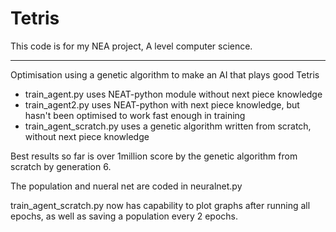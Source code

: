 # Tetris
This code is for my NEA project, A level computer science. 

_____________________________________________________________________________
Optimisation using a genetic algorithm to make an AI that plays good Tetris

- train_agent.py uses NEAT-python module without next piece knowledge
- train_agent2.py uses NEAT-python with next piece knowledge, but hasn't been optimised to work fast enough in training
- train_agent_scratch.py uses a genetic algorithm written from scratch, without next piece knowledge

Best results so far is over 1million score by the genetic algorithm from scratch by generation 6. 

The population and nueral net are coded in neuralnet.py

train_agent_scratch.py now has capability to plot graphs after running all epochs, as well as saving a population every 2 epochs.

